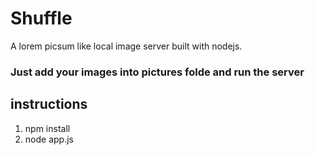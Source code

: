 # Shuffle
A lorem picsum like local image server built with nodejs. 

### Just add your images into pictures folde and run the server 

## instructions
1. npm install
2. node app.js
